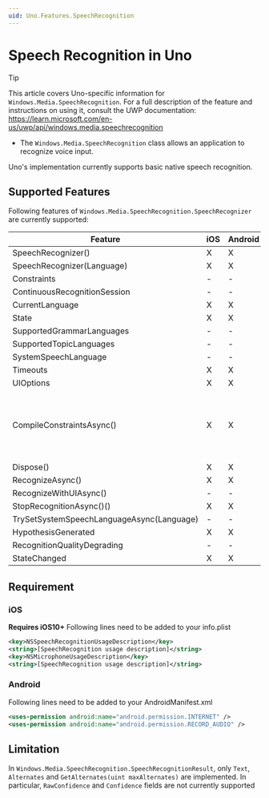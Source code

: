 ```yaml
---
uid: Uno.Features.SpeechRecognition
---
```


# Speech Recognition in Uno

> [!TIP]
> This article covers Uno-specific information for `Windows.Media.SpeechRecognition`. For a full description of the feature and instructions on using it, consult the UWP documentation: https://learn.microsoft.com/en-us/uwp/api/windows.media.speechrecognition

* The `Windows.Media.SpeechRecognition` class allows an application to recognize voice input.

Uno's implementation currently supports basic native speech recognition.

## Supported Features

Following features of `Windows.Media.SpeechRecognition.SpeechRecognizer` are currently supported:

| Feature    									| iOS	| Android	| Remarks			|
|-----------------------------------------------|-------|-----------|-------------------|
| SpeechRecognizer()  							| X     | X  		|					|
| SpeechRecognizer(Language)  					| X     | X  		|					|
| Constraints 									| -     | -  		|					|
| ContinuousRecognitionSession  				| -     | -  		|					|
| CurrentLanguage  								| X     | X  		|					|
| State  										| X     | X  		|					|
| SupportedGrammarLanguages  					| -     | -  		|					|
| SupportedTopicLanguages  						| -     | -  		|					|
| SystemSpeechLanguage  						| -     | -  		|					|
| Timeouts  									| X     | X  		|					|
| UIOptions  									| X     | X  		| Not used			|
| CompileConstraintsAsync()  					| X     | X  		| Always return Success (implemented to meet UWP constraint that requires `CompileConstraintsAsync()` to be called before `RecognizeAsync()`)|
| Dispose()  									| X     | X  		|					|
| RecognizeAsync()  							| X     | X  		|					|
| RecognizeWithUIAsync()  						| -     | -  		|					|
| StopRecognitionAsync()()  					| X     | X  		|					|
| TrySetSystemSpeechLanguageAsync(Language)		| -     | -  		|					|
| HypothesisGenerated  							| X     | X  		|					|
| RecognitionQualityDegrading  					| -     | -  		|					|
| StateChanged  								| X     | X  		|					|

## Requirement

### iOS

__Requires iOS10+__
Following lines need to be added to your info.plist

```xml
<key>NSSpeechRecognitionUsageDescription</key>  
<string>[SpeechRecognition usage description]</string>  
<key>NSMicrophoneUsageDescription</key>  
<string>[SpeechRecognition usage description]</string> 
```

### Android

Following lines need to be added to your AndroidManifest.xml

```xml
<uses-permission android:name="android.permission.INTERNET" />
<uses-permission android:name="android.permission.RECORD_AUDIO" />
```

## Limitation

In `Windows.Media.SpeechRecognition.SpeechRecognitionResult`, only `Text`, `Alternates` and `GetAlternates(uint maxAlternates)` are implemented.
In particular, `RawConfidence` and `Confidence` fields are not currently supported
